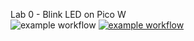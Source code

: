 Lab 0 - Blink LED on Pico W <br />
![example workflow](https://github.com/muteebakram/lab0/actions/workflows/main.yml/badge.svg)
[![example workflow](https://github.com/muteebakram/lab0/actions/workflows/main.yaml/badge.svg?branch=main>)](https://github.com/muteebakram/lab0/actions/workflows/main.yaml)
